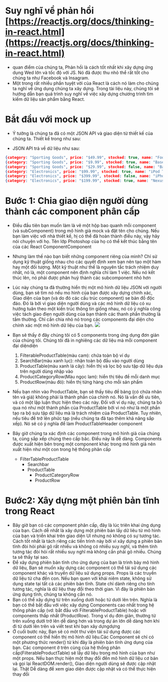 # Suy nghĩ về phản hồi [https://reactjs.org/docs/thinking-in-react.html](https://reactjs.org/docs/thinking-in-react.html)
* quan điểm của chúng ta, Phản hồi là cách tốt nhất khi xây dựng ứng dụng Wed lớn và tốc độ với JS. Nó đã được thu nhỏ thể rất tốt cho chúng ta như Facebook và Insagram.
* Một trong rất nhiều phần tuyệt vời của React là cách nó làm cho chúng ta nghĩ về ứng dụng chúng ta xây dựng. Trong tài liệu này, chúng tôi sẽ hướng dẫn bạn quá trình suy nghĩ về việc xây dựng chương trình tìm kiếm dữ liệu sản phẩm bằng React.
# Bắt đầu với mock up 
  * Ý tưởng là chúng ta đã có một JSON API và giao diện từ thiết kế của chúng ta. Thiết kế trong như sau:

  * JSON API trả về dữ liệu như sau:
  ```json
{category: "Sporting Goods", price: "$49.99", stocked: true, name: "Football"},
  {category: "Sporting Goods", price: "$9.99", stocked: true, name: "Baseball"},
  {category: "Sporting Goods", price: "$29.99", stocked: false, name: "Basketball"},
  {category: "Electronics", price: "$99.99", stocked: true, name: "iPod Touch"},
  {category: "Electronics", price: "$399.99", stocked: false, name: "iPhone 5"},
  {category: "Electronics", price: "$199.99", stocked: true, name: "Nexus 7"}


  ```
  # Bước 1: Chia giao diện người dùng thành các component phân cấp
  * Điều đầu tiên bạn muốn làm là vẽ một hộp bao quanh mỗi component (và subComponent) trong mô hình giả mock và đặt tên cho chúng. Nếu bạn làm việc với nhà thiết kế, hị có thể đã hoàn thành điều này, vậy hãy nói chuyện với họ. Tên lớp Photoshop của họ có thể kết thúc bằng tên của các React ComponentComponent
  * Nhưng làm thế nào bạn biết những component riêng của mình? Chỉ sử dụng kỹ thuật giống nhau cho các quyết định xem bạn nên tạo một hàm hay một đối tượng. Một kỹ thuật như thế là  nguyên tắc trách nhiệm duy nhất, nó là, một component nên định nghĩa chỉ làm 1 việc. Nếu nó kết thúc lên, nó phải được phân huỷ thành các subcomponent nhỏ hơn
  * Lúc này chúng ta đã thường  hiển thị một mô hình dữ liệu JSON với người dùng, bạn sẽ tìm nó nếu mo hình của bạn được xây dựng chính xác, Giao diện của bạn (và do đó các cấu trúc component) se bản đồ độc đáo. Đó là bởi vì giao diện người dùng và các mô hình dữ liệu có xu hướng tuân theo một kiến trúc thông tin giống nhau, nó có ý nghĩa công việc tách giao điẹn người dùng của bạn thành các thanh phần thường là tầm thường. Chỉ cần chia nhỏ nó trong các components đại diện cho chính xác một mô hình dữ liệu của bạn.
  ![]('./img.png')

  * Bạn sẽ thấy ở đây chúng tôi có 5 components trong ứng dụng đơn giản của chúng tôi. Chúng tôi đã in nghiêng các dữ liệu mà mỗi component đại diệndiện
    1. FilterableProductTable(màu cam): chứa toàn bộ ví dụ
    2. SearchBar(màu xanh lục): nhận toàn bộ đầu vào người dùng 
    3. ProductTable(màu xanh lá cây): hiển thị và lọc bộ sưu tập dữ liệu dựa trên người dùng nhập vào
    4. ProductCategoryRow(Màu ngọc lam): hiển thị tiêu đề mỗi danh mục
    5. ProductRow(màu đỏ): hiển thị từng hàng cho mỗi sản phẩm
  * Nếu bạn nhìn vào ProductTable, bạn sẽ thấy tiêu đề bảng (có chứa nhãn tên và giá) không phải là thành phần của chính nó. Nó là vấn đề ưu tiên, và có một lập luận thực hiện theo các này. Đối với ví dụ này, chúng ta bỏ qua nó như một thành phần của ProductTable bởi vì nó như là một phần tạo ra bộ sưu tập dữ liệu mà là trách nhiệm của ProductTable. Tuy nhiên, nếu tiêu đề trở lên phức tạp (nếu chúng ta đã tạo thêm khả năng sắp xếp). Nó sẽ có ý nghĩa để làm ProductTableHeader component
  * Bây giờ chúng ta xác định các component trong mô hình giả của chúng ta, cùng sắp xếp chúng theo cấp bâc. Điều này là dễ dàng. Components được xuất hiện bên trong một component khác trong mô hình giả nên xuất hiện như một con trong hệ thống phân cấp
    * FilterTableProductTable
      * Searchbar
      * ProductTable
        * ProductCategoryRow
        * ProductRow
# Bước2: Xây dựng một phiên bản tĩnh trong React     
 * Bây giờ bạn có các component phân cấp, đây là lúc triên khai ứng dụng của bạn. Cách dễ nhất là xây dựng một phiên bản  lấy dữ liêu từ mô hình của bạn và triển khai trên giao diện UI nhưng nó không có sự tương tác. Cách tốt nhất là tách riêng các tiến trình này bởi vì xây dựng a phiên bản tĩnh đòi hỏi phải gõ rất nhiều và không có nhiều suy nghĩ, và thêm tính tương tác đòi hỏi rất nhiều suy nghĩ mà không cần phải gõ nhiều. Chúng ta sẽ thấy tại sao.
 * Để xây dựng phiên bản tĩnh cho ứng dụng của bạn là trình bày mô hình dữ liệu, Bạn sẽ muốn xây dựng các component có thể tái sử dụng các component khác và truyền dữ liệu sử dụng props. Props là các truyền dữ liệu từ cha đến con. Nếu bạn quen với khái niêm state, không sử dụng state tại tất cả các phiên bản tĩnh. State chỉ dành riêng cho tính tương tác, nghĩa là dữ liệu thay đổi theo thời gian. Vì đây là phiên bản ứng dụng tĩnh, chúng ta không cần nó.
 * Bạn có thể xây dựng từ trên xuống dưới hoặc từ dưới lên trên. Nghĩa là bạn có thể bắt đầu với việc xây dựng Components cao nhất trong hệ thống phân cấp (vd: bắt đầu với FilterableProductTable) hoặc với components thấp nhất (ProductRow). Trong ví dụ đơn giản, thường từ trên xuống dưới trở lên dễ dàng hơn và trong dự án lớn dễ dàng hơn khi đi từ dưới lên trên và viết test khi bạn xây dựngdựng
 * Ở cuối bước này, Bạn sẽ có môt thư viện tái sử dụng được các component có thể hiển thị mô hình dữ liệu.Các Component sẽ chỉ có một phương thức render() từ khi đây là phiên bản tĩnh ứng dụng của bạn. Các component ở trên cùng của hệ thống phân cấp(FilterableProductTable) sẽ lấy dữ liệu trong mô hình của bạn như một props. Nếu bạn thực hiện một thay đổi đến mô hình dữ liệu cơ bản và gọi lại ReactDOM.render(), Giao diện người dùng sẽ được cập nhật lại. Thật Dễ dàng để xem giao diện được cập nhật và có thể thực hiện thay đổi